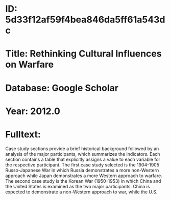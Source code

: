 # ID: 5d33f12af59f4bea846da5ff61a543dc
# Title: Rethinking Cultural Influences on Warfare
# Database: Google Scholar
# Year: 2012.0
# Fulltext:
Case study sections provide a brief historical background followed by an analysis of the major participants, which summarizes the indicators.
Each section contains a table that explicitly assigns a value to each variable for the respective participant.
The first case study selected is the 1904-1905 Russo-Japanese War in which Russia demonstrates a more non-Western approach while Japan demonstrates a more Western approach to warfare.
The second case study is the Korean War (1950-1953) in which China and the United States is examined as the two major participants.
China is expected to demonstrate a non-Western approach to war, while the U.S.